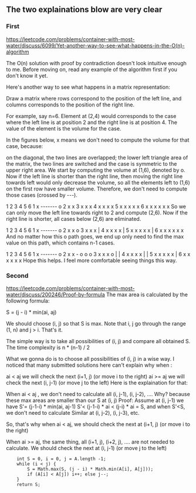 ## The two explainations blow are very clear

### First

https://leetcode.com/problems/container-with-most-water/discuss/6099/Yet-another-way-to-see-what-happens-in-the-O(n)-algorithm

The O(n) solution with proof by contradiction doesn't look intuitive enough to me. Before moving on, read any example of the algorithm first if you don't know it yet.

Here's another way to see what happens in a matrix representation:

Draw a matrix where rows correspond to the position of the left line, and columns corresponds to the position of the right line.

For example, say n=6. Element at (2,4) would corresponds to the case where the left line is at position 2 and the right line is at position 4. The value of the element is the volume for the case.

In the figures below, x means we don't need to compute the volume for that case, because:

on the diagonal, the two lines are overlapped;
the lower left triangle area of the matrix, the two lines are switched and the case is symmetric to the upper right area.
We start by computing the volume at (1,6), denoted by o. Now if the left line is shorter than the right line, then moving the right line towards left would only decrease the volume, so all the elements left to (1,6) on the first row have smaller volume. Therefore, we don't need to compute those cases (crossed by ---).

  1 2 3 4 5 6
1 x ------- o
2 x x
3 x x x 
4 x x x x
5 x x x x x
6 x x x x x x
So we can only move the left line towards right to 2 and compute (2,6). Now if the right line is shorter, all cases below (2,6) are eliminated.

  1 2 3 4 5 6
1 x ------- o
2 x x       o
3 x x x     |
4 x x x x   |
5 x x x x x |
6 x x x x x x
And no matter how this o path goes, we end up only need to find the max value on this path, which contains n-1 cases.

  1 2 3 4 5 6
1 x ------- o
2 x x - o o o
3 x x x o | |
4 x x x x | |
5 x x x x x |
6 x x x x x x
Hope this helps. I feel more comfortable seeing things this way.

### Second

https://leetcode.com/problems/container-with-most-water/discuss/200246/Proof-by-formula
The max area is calculated by the following formula:

S = (j - i) * min(ai, aj)

We should choose (i, j) so that S is max. Note that i, j go through the range (1, n) and j > i. That's it.

The simple way is to take all possibilities of (i, j) and compare all obtained S. The time complexity is n * (n-1) / 2

What we gonna do is to choose all possibilities of (i, j) in a wise way. I noticed that many submitted solutions here can't explain why when :

ai < aj we will check the next (i+1, j) (or move i to the right)
ai >= aj we will check the next (i, j-1) (or move j to the left)
Here is the explaination for that:

When ai < aj , we don't need to calculate all (i, j-1), (i, j-2), .... Why? because these max areas are smaller than our S at (i, j)
Proof: Assume at (i, j-1) we have S'= (j-1-i) * min(ai, aj-1)
S'< (j-1-i) * ai < (j-i) * ai = S, and when S'<S, we don't need to calculate
Similar at (i, j-2), (i, j-3), etc.

So, that's why when ai < aj, we should check the next at (i+1, j) (or move i to the right)

When ai >= aj, the same thing, all (i+1, j), (i+2, j), .... are not needed to calculate.
We should check the next at (i, j-1) (or move j to the left)

		int S = 0, i = 0, j = A.length -1;
        while (i < j) {
            S = Math.max(S, (j - i) * Math.min(A[i], A[j]));
            if (A[i] < A[j]) i++; else j--;
        }
        return S;
